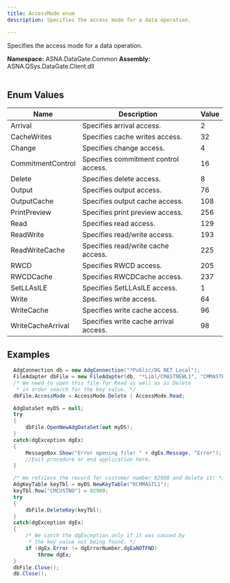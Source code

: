 ```yaml
---
title: AccessMode enum
description: Specifies the access mode for a data operation.

---
```


Specifies the access mode for a data operation.

**Namespace:** ASNA.DataGate.Common
**Assembly:** ASNA.QSys.DataGate.Client.dll
<br>
<br>

## Enum Values

| Name | Description | Value
| --- | --- | --- 
| Arrival | Specifies arrival access. | 2 |
| CacheWrites | Specifies cache writes access. | 32 |
| Change | Specifies change access. | 4 |
| CommitmentControl | Specifies commitment control access. | 16 |
| Delete | Specifies delete access. | 8 |
| Output | Specifies output access. | 76 |
| OutputCache | Specifies output cache access. | 108 |
| PrintPreview | Specifies print preview access. | 256 |
| Read | Specifies read access. | 129 |
| ReadWrite | Specifies read/write access. | 193 |
| ReadWriteCache | Specifies read/write cache access. | 225 |
| RWCD | Specifies RWCD access. | 205 |
| RWCDCache | Specifies RWCDCache access. | 237 |
| SetLLAsILE | Specifies SetLLAsILE access. | 1 |
| Write | Specifies write access. | 64 |
| WriteCache | Specifies write cache access. | 96 |
| WriteCacheArrival | Specifies write cache arrival access. | 98 |

## Examples 

```cs 
  AdgConnection db = new AdgConnection("*Public/DG NET Local");
  FileAdapter dbFile = new FileAdapter(db, "*Libl/CMASTNEWL1", "CMMASTERL1");
  /* We need to open this file for Read as well as as Delete
   * in order search for the key value. */
  dbFile.AccessMode = AccessMode.Delete | AccessMode.Read;

  AdgDataSet myDS = null;
  try
  {
      dbFile.OpenNewAdgDataSet(out myDS);
  }
  catch(dgException dgEx)
  {
      MessageBox.Show("Error opening file! " + dgEx.Message, "Error");
      //Exit procedure or end application here.
  }

  /* We retrieve the record for customer number 82900 and delete it! */
  AdgKeyTable keyTbl = myDS.NewKeyTable("RCMMASTL1");
  keyTbl.Row["CMCUSTNO"] = 82900;
  try
  {
      dbFile.DeleteKey(keyTbl);
  }
  catch(dgException dgEx)
  {
      /* We catch the dgException only if it was caused by
       * the key value not being found. */
      if (dgEx.Error != dgErrorNumber.dgEaNOTFND)
          throw dgEx;
  }
  dbFile.Close();
  db.Close();
```
